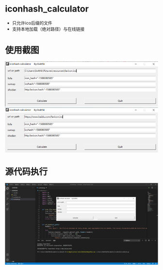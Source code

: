 # iconhash_calculator

- 只允许ico后缀的文件
- 支持本地加载（绝对路径）与在线链接

# 使用截图
![iconhash_icon_file.png](https://github.com/Geek-0x4thk/iconhash_calculator/blob/main/resources/iconhash_icon_file.png)  
![iconhash_url.png](https://github.com/Geek-0x4thk/iconhash_calculator/blob/main/resources/iconhash_url.png)

# 源代码执行
![iconhash_py.png](https://github.com/Geek-0x4thk/iconhash_calculator/blob/main/resources/iconhash_py.png)
